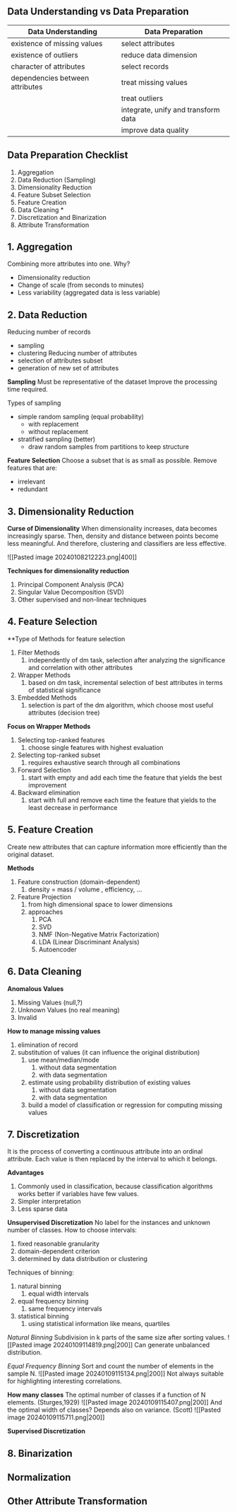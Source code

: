## Data Understanding vs Data Preparation
| **Data Understanding** | **Data Preparation** |
| -- | -- |
| existence of missing values | select attributes |
| existence of outliers | reduce data dimension |
| character of attributes | select records |
| dependencies between attributes | treat missing values |
|  | treat outliers |
|  | integrate, unify and transform data |
|  | improve data quality |
## Data Preparation Checklist
1. Aggregation
2. Data Reduction (Sampling)
3. Dimensionality Reduction
4. Feature Subset Selection
5. Feature Creation
6. Data Cleaning *
7. Discretization and Binarization
8. Attribute Transformation

## 1. Aggregation
Combining more attributes into one.
Why?
- Dimensionality reduction
- Change of scale (from seconds to minutes)
- Less variability (aggregated data is less variable)

## 2. Data Reduction
Reducing number of records
- sampling
- clustering
Reducing number of attributes
- selection of attributes subset
- generation of new set of attributes

**Sampling**
Must be representative of the dataset
Improve the processing time required.

Types of sampling
- simple random sampling (equal probability)
	- with replacement
	- without replacement
- stratified sampling (better)
	- draw random samples from partitions to keep structure

**Feature Selection**
Choose a subset that is as small as possible.
Remove features that are:
- irrelevant
- redundant

## 3. Dimensionality Reduction

**Curse of Dimensionality**
When dimensionality increases, data becomes increasingly sparse.
Then, density and distance between points become less meaningful.
And therefore, clustering and classifiers are less effective.

![[Pasted image 20240108212223.png|400]]

**Techniques for dimensionality reduction**
1. Principal Component Analysis (PCA)
2. Singular Value Decomposition (SVD)
3. Other supervised and non-linear techniques

## 4. Feature Selection

**Type of Methods for feature selection
1. Filter Methods
	1.  independently of dm task, selection after analyzing the significance and correlation with other attributes
2. Wrapper Methods
	1. based on dm task, incremental selection of best attributes in terms of statistical significance
3. Embedded Methods
	1. selection is part of the dm algorithm, which choose most useful attributes (decision tree)

**Focus on Wrapper Methods**
1. Selecting top-ranked features
	1. choose single features with highest evaluation
2. Selecting top-ranked subset
	1. requires exhaustive search through all combinations
3. Forward Selection
	1. start with empty and add each time the feature that yields the best improvement
4. Backward elimination
	1. start with full and remove each time the feature that yields to the least decrease in performance

## 5. Feature Creation
Create new attributes that can capture information more efficiently than the original dataset.

**Methods**
1. Feature construction (domain-dependent)
	1. density = mass / volume , efficiency, ...
2. Feature Projection
	1. from high dimensional space to lower dimensions
	2. approaches
		1. PCA
		2. SVD
		3. NMF (Non-Negative Matrix Factorization)
		4. LDA (Linear Discriminant Analysis)
		5. Autoencoder

## 6. Data Cleaning
**Anomalous Values**
1. Missing Values (null,?)
2. Unknown Values (no real meaning)
3. Invalid

**How to manage missing values**
1. elimination of record
2. substitution of values (it can influence the original distribution)
	1. use mean/median/mode
		1. without data segmentation
		2. with data segmentation
	2. estimate using probability distribution of existing values
		1. without data segmentation
		2. with data segmentation
	3. build a model of classification or regression for computing missing values

## 7. Discretization
It is the process of converting a continuous attribute into an ordinal attribute.
Each value is then replaced by the interval to which it belongs.

**Advantages**
1. Commonly used in classification, because classification algorithms works better if variables have few values.
2. Simpler interpretation
3. Less sparse data

**Unsupervised Discretization**
No label for the instances and unknown number of classes.
How to choose intervals:
1. fixed reasonable granularity
2. domain-dependent criterion
3. determined by data distribution or clustering

Techniques of binning:
1. natural binning
	1. equal width intervals
2. equal frequency binning
	1. same frequency intervals
3. statistical binning
	1. using statistical information like means, quartiles

*Natural Binning*
Subdivision in k parts of the same size after sorting values.
![[Pasted image 20240109114819.png|200]]
Can generate unbalanced distribution.

*Equal Frequency Binning*
Sort and count the number of elements in the sample N.
![[Pasted image 20240109115134.png|200]]
Not always suitable for highlighting interesting correlations.

**How many classes**
The optimal number of classes if a function of N elements. (Sturges,1929)
![[Pasted image 20240109115407.png|200]]
And the optimal width of classes? Depends also on variance. (Scott)
![[Pasted image 20240109115711.png|200]]

**Supervised Discretization**




## 8. Binarization




## Normalization



## Other Attribute Transformation